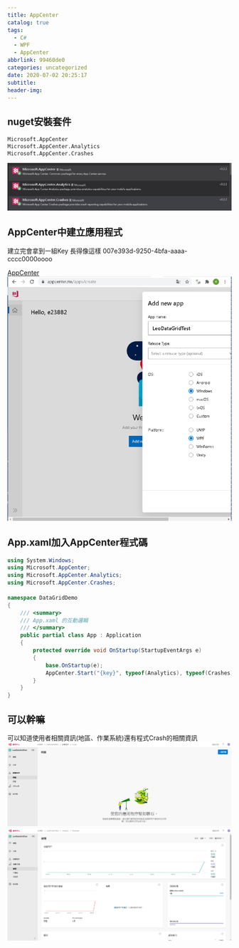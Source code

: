 ```yaml
---
title: AppCenter
catalog: true
tags:
  - C#
  - WPF
  - AppCenter
abbrlink: 99460de0
categories: uncategorized
date: 2020-07-02 20:25:17
subtitle:
header-img:
---
```


## nuget安裝套件
```
Microsoft.AppCenter
Microsoft.AppCenter.Analytics
Microsoft.AppCenter.Crashes
```
![AppCenter](AppCenter/Nuget.PNG)

## AppCenter中建立應用程式
建立完會拿到一組Key 長得像這樣 007e393d-9250-4bfa-aaaa-cccc0000oooo

[AppCenter](https://appcenter.ms/apps/create)
![AppCenter](AppCenter/AddAppCenter.PNG)


## App.xaml加入AppCenter程式碼
```csharp
using System.Windows;
using Microsoft.AppCenter;
using Microsoft.AppCenter.Analytics;
using Microsoft.AppCenter.Crashes;

namespace DataGridDemo
{
    /// <summary>
    /// App.xaml 的互動邏輯
    /// </summary>
    public partial class App : Application
    {
        protected override void OnStartup(StartupEventArgs e)
        {
            base.OnStartup(e);
            AppCenter.Start("{key}", typeof(Analytics), typeof(Crashes));
        }
    }
}

```
    
## 可以幹嘛
可以知道使用者相關資訊(地區、作業系統)還有程式Crash的相關資訊
![AppCenter](AppCenter/Error.PNG)
![AppCenter](AppCenter/infomation.PNG)